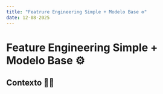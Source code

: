 ```yaml
---
title: "Featrure Engineering Simple + Modelo Base ⚙️"
date: 12-08-2025
---
```


# Feature Engineering Simple + Modelo Base ⚙️

 

## Contexto 🤔💭
